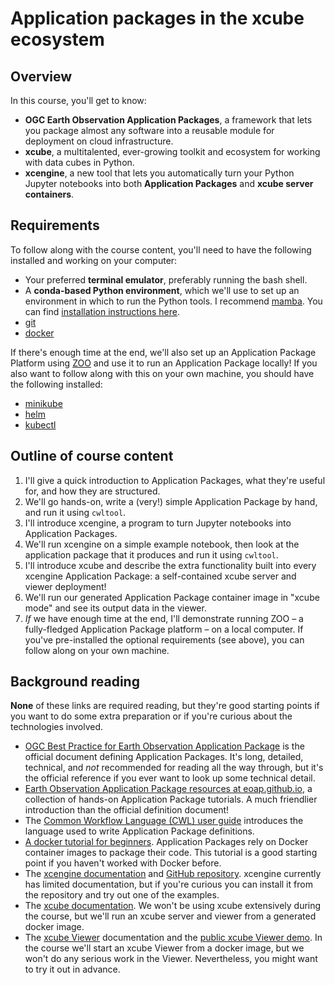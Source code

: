 # Application packages in the xcube ecosystem

## Overview

In this course, you'll get to know:

- **OGC Earth Observation Application Packages**, a framework that lets you
  package almost any software into a reusable module for deployment on cloud
  infrastructure.
- **xcube**, a multitalented, ever-growing toolkit and ecosystem for working
  with data cubes in Python.
- **xcengine**, a new tool that lets you automatically turn your Python
  Jupyter notebooks into both **Application Packages** and **xcube server
  containers**.

## Requirements

To follow along with the course content, you'll need to have the following
installed and working on your computer:

- Your preferred **terminal emulator**, preferably running the bash shell.
- A **conda-based Python environment**, which we'll use to set up an
  environment in which to run the Python tools. I recommend
  [mamba](https://mamba.readthedocs.io/). You can find [installation
  instructions
  here](https://mamba.readthedocs.io/en/latest/installation/mamba-installation.html).
- [git](https://git-scm.com/)
- [docker](https://www.docker.com/)

If there's enough time at the end, we'll also set up an Application Package
Platform using [ZOO](https://zoo-project.org/) and use it to run an
Application Package locally! If you also want to follow along with this on
your own machine, you should have the following installed:

- [minikube](https://minikube.sigs.k8s.io/docs/start/)
- [helm](https://helm.sh/)
- [kubectl](https://kubernetes.io/docs/tasks/tools/#kubectl)

## Outline of course content

1. I'll give a quick introduction to Application Packages, what they're useful
   for, and how they are structured.
2. We'll go hands-on, write a (very!) simple Application Package by hand, and
   run it using `cwltool`.
3. I'll introduce xcengine, a program to turn Jupyter notebooks into
   Application Packages.
4. We'll run xcengine on a simple example notebook, then look at the
   application package that it produces and run it using `cwltool`.
5. I'll introduce xcube and describe the extra functionality built into every
   xcengine Application Package: a self-contained xcube server and viewer
   deployment!
6. We'll run our generated Application Package container image in "xcube
   mode" and see its output data in the viewer.
7. *If* we have enough time at the end, I'll demonstrate running ZOO –
   a fully-fledged Application Package platform – on a local computer.
   If you've pre-installed the optional requirements (see above), you
   can follow along on your own machine.

## Background reading

**None** of these links are required reading, but they're good starting points
if you want to do some extra preparation or if you're curious about the
technologies involved.

- [OGC Best Practice for Earth Observation Application Package](https://docs.ogc.org/bp/20-089r1.html)
  is the official document defining Application Packages. It's long, detailed,
  technical, and *not* recommended for reading all the way through, but it's
  the official reference if you ever want to look up some technical detail.
- [Earth Observation Application Package resources at
  eoap.github.io](https://eoap.github.io/), a collection of hands-on
  Application Package tutorials. A much friendlier introduction than the
  official definition document!
- The [Common Workflow Language (CWL) user
  guide](https://www.commonwl.org/user_guide/) introduces the language
  used to write Application Package definitions.
- [A docker tutorial for beginners](https://docker-curriculum.com/).
  Application Packages rely on Docker container images to package their code.
  This tutorial is a good starting point if you haven't worked with Docker
  before.
- The [xcengine documentation](https://xcube-dev.github.io/xcengine/) and
  [GitHub repository](https://github.com/xcube-dev/xcengine). xcengine
  currently has limited documentation, but if you're curious you can
  install it from the repository and try out one of the examples.
- The [xcube documentation](https://xcube.readthedocs.io/). We won't be
  using xcube extensively during the course, but we'll run an xcube
  server and viewer from a generated docker image.
- The [xcube Viewer](https://xcube-dev.github.io/xcube-viewer/) documentation
  and the [public xcube Viewer demo](https://bc-viewer.brockmann-consult.de/).
  In the course we'll start an xcube Viewer from a docker image, but we
  won't do any serious work in the Viewer. Nevertheless, you might want
  to try it out in advance.
